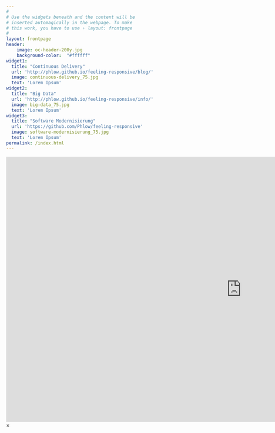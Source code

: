 ```yaml
---
#
# Use the widgets beneath and the content will be
# inserted automagically in the webpage. To make
# this work, you have to use › layout: frontpage
#
layout: frontpage
header:
    image: oc-header-200y.jpg
    background-color:  "#ffffff"
widget1:
  title: "Continuous Delivery"
  url: 'http://phlow.github.io/feeling-responsive/blog/'
  image: continuous-delivery_75.jpg
  text: 'Lorem Ipsum'
widget2:
  title: "Big Data"
  url: 'http://phlow.github.io/feeling-responsive/info/'
  image: big-data_75.jpg
  text: 'Lorem Ipsum'
widget3:
  title: "Software Modernisierung"
  url: 'https://github.com/Phlow/feeling-responsive'
  image: software-modernisierung_75.jpg
  text: 'Lorem Ipsum'
permalink: /index.html
---
```


<div id="videoModal" class="reveal-modal large" data-reveal="">
  <div class="flex-video widescreen vimeo" style="display: block;">
    <iframe width="1280" height="720" src="https://www.youtube.com/embed/3b5zCFSmVvU" frameborder="0" allowfullscreen></iframe>
  </div>
  <a class="close-reveal-modal">&#215;</a>
</div>
